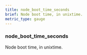 ```yaml
---
title: node_boot_time_seconds
brief: Node boot time, in unixtime.
metric_type: gauge
---
```

### node_boot_time_seconds

Node boot time, in unixtime.